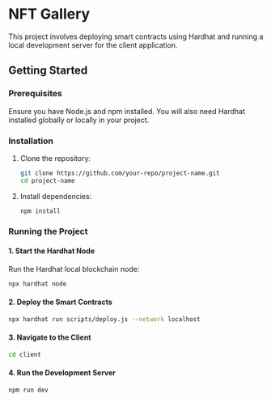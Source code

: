 # NFT Gallery

This project involves deploying smart contracts using Hardhat and running a local development server for the client application.

## Getting Started

### Prerequisites

Ensure you have Node.js and npm installed. You will also need Hardhat installed globally or locally in your project.

### Installation

1. Clone the repository:
    ```bash
    git clone https://github.com/your-repo/project-name.git
    cd project-name
    ```

2. Install dependencies:
    ```bash
    npm install
    ```

### Running the Project

#### 1. Start the Hardhat Node

Run the Hardhat local blockchain node:

```bash
npx hardhat node
```
#### 2. Deploy the Smart Contracts

```bash
npx hardhat run scripts/deploy.js --network localhost
```
#### 3. Navigate to the Client

```bash
cd client
```
#### 4. Run the Development Server

```bash
npm run dev
```
